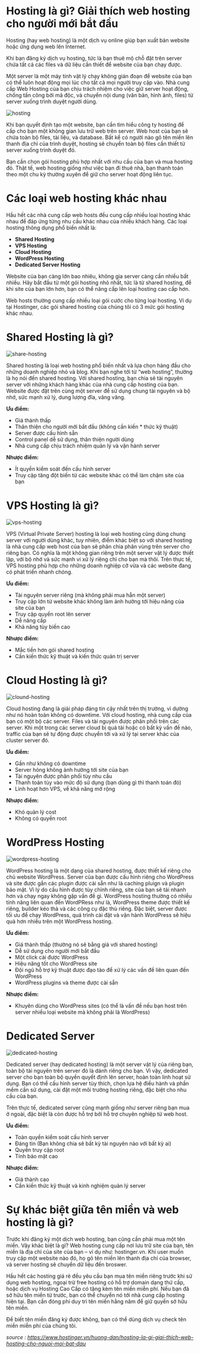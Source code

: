 # Hosting là gì? Giải thích web hosting cho người mới bắt đầu

Hosting (hay web hosting) là một dịch vụ online giúp bạn xuất bản website hoặc ứng dụng web lên Internet.

Khi bạn đăng ký dịch vụ hosting, tức là bạn thuê mộ chỗ đặt trên server chứa tất cả các files và dữ liệu cần thiết để website của bạn chạy được.

Một server là một máy tính vật lý chạy không gián đoạn để website của bạn có thể luôn hoạt động mọi lúc cho tất cả mọi người truy cập vào. Nhà cung cấp Web Hosting của bạn chịu trách nhiệm cho việc giữ server hoạt động, chống tấn công bởi mã độc, và chuyển nội dung (văn bản, hình ảnh, files) từ server xuống trình duyệt người dùng.

![hosting](https://www.hostinger.vn/huong-dan/wp-content/uploads/sites/10/2018/06/web-hosting-hoat-dong-nhu-the-nao.jpg)

Khi bạn quyết định tạo một website, bạn cần tìm hiểu công ty hosting để cấp cho bạn một không gian lưu trữ web trên server. Web host của bạn sẽ chứa toàn bộ files, tài liệu, và database. Bất kể có người nào gõ tên miền lên thanh địa chỉ của trình duyệt, hosting sẽ chuyển toàn bộ files cần thiết từ server xuống trình duyệt đó.

Bạn cần chọn gói hosting phù hợp nhất với nhu cầu của bạn và mua hosting đó. Thật tế, web hosting giống như việc bạn đi thuê nhà, bạn thanh toán theo một chu kỳ thường xuyên để giữ cho server hoạt động liên tục.

# Các loại web hosting khác nhau

Hầu hết các nhà cung cấp web hosts đều cung cấp nhiều loại hosting khác nhau để đáp ứng từng nhu cầu khác nhau của nhiều khách hàng. Các loại hosting thông dụng phổ biến nhất là:

* **Shared Hosting**
* **VPS Hosting**
* **Cloud Hosting**
* **WordPress Hosting**
* **Dedicated Server Hosting**

Website của bạn càng lớn bao nhiêu, không gia server càng cần nhiều bất nhiều. Hãy bắt đầu từ một gói hosting nhỏ nhất, tức là từ shared hosting, để khi site của bạn lớn hơn, bạn có thể nâng cấp lên loại hosting cao cấp hơn.

Web hosts thường cung cấp nhiều loại gói cước cho từng loại hosting. Ví dụ tại Hostinger, các gói shared hosting của chúng tôi có 3 mức gói hosting khác nhau.

# Shared Hosting là gì?

![share-hosting](https://www.hostinger.vn/huong-dan/wp-content/uploads/sites/10/2018/06/shared-hosting-la-gi.jpg)

Shared hosting là loại web hosting phổ biến nhất và lựa chọn hàng đầu cho những doanh nghiệp nhỏ và blog. Khi bạn nghe tới từ “web hosting”, thường là họ nói đến shared hosting. Với shared hosting, bạn chia sẻ tài nguyên server với những khách hàng khác của nhà cung cấp hosting của bạn. Website được đặt trên cùng một server để sử dụng chung tài nguyên và bộ nhớ, sức mạnh xử lý, dung lượng đĩa, vâng vâng.

**Ưu điểm:**

* Giá thành thấp
* Thân thiện cho người mới bắt đầu (không cần kiến * thức kỹ thuật)
* Server được cấu hình sẵn
* Control panel dễ sử dụng, thân thiện người dùng
* Nhà cung cấp chịu trách nhiệm quản lý và vận hành server

**Nhược điểm:**

* Ít quyền kiểm soát đến cấu hình server
* Truy cập tăng đột biến từ các website khác có thể làm chậm site của bạn

# VPS Hosting là gì?

![vps-hosting](https://www.hostinger.vn/huong-dan/wp-content/uploads/sites/10/2018/06/vps-hosting-la-gi.jpg)

VPS (Virtual Private Server) hosting là loại web hosting cũng dùng chung server với người dùng khác, tuy nhiên, điểm khác biệt so với shared hosting là nhà cung cấp web host của bạn sẽ phân chia phân vùng trên server cho riêng bạn. Có nghĩa là một không gian riêng trên một server vật lý được thiết lập, với bộ nhớ và sức mạnh vi xử lý riêng chỉ cho bạn mà thôi. Trên thực tế, VPS hosting phù hợp cho những doanh nghiệp cỡ vừa và các website đang có phát triển nhanh chóng.

**Ưu điểm:**

* Tài nguyên server riêng (mà không phải mua hẵn một server)
* Truy cập lớn từ website khác không làm ảnh hưởng tới hiệu năng của site của bạn
* Truy cập quyền root lên server
* Dễ nâng cấp
* Khả năng tùy biến cao

**Nhược điểm:**

* Mắc tiền hơn gói shared hosting
* Cần kiến thức kỹ thuật và kiến thức quản trị server

# Cloud Hosting là gì? 

![clound-hosting](https://www.hostinger.vn/huong-dan/wp-content/uploads/sites/10/2018/06/cloud-hosting-la-gi.jpg)

Cloud hosting đang là giải pháp đáng tin cậy nhất trên thị trường, vì dường như nó hoàn toàn không có downtime. Với cloud hosting, nhà cung cấp của bạn có một bộ các server. Files và tài nguyên được phân phối trên các server. Khi một trong các server cloud bị quá tải hoặc có bất kỳ vấn đề nào, traffic của bạn sẽ tự động được chuyển tới và xử lý tại server khác của cluster server đó.

**Ưu điểm:**

* Gần như không có downtime
* Server hỏng không ảnh hưởng tới site của bạn
* Tài nguyên được phân phối tùy nhu cầu
* Thanh toán tùy vào mức độ sử dụng (bạn dùng gì thì thanh toán đó)
* Linh hoạt hơn VPS, về khả năng mở rộng

**Nhược điểm:**

* Khó quản lý cost
* Không có quyền root

# WordPress Hosting

![wordpress-hosting](https://www.hostinger.vn/huong-dan/wp-content/uploads/sites/10/2018/06/wordpress-hosting-la-gi.jpg)

WordPress hosting là một dạng của shared hosting, được thiết kế riêng cho chủ website WordPress. Server của bạn được cấu hình riêng cho WordPress và site được gắn các plugin được cài sẵn như là caching pluign và plugin bảo mật. Vì lý do cấu hình được tùy chỉnh riêng, site của bạn sẽ tải nhanh hơn và chạy ngay không gặp vấn đề gì. WordPress hosting thường có nhiều tính năng liên quan đến WordPRess như là, WordPress theme được thiết kế riêng, builder kéo thả và các công cụ đặc thù riêng. Đặc biệt, server được tối ưu để chạy WordPress, quá trình cài đặt và vận hành WordPress sẽ hiệu quả hơn nhiều trên một WordPress hosting.

**Ưu điểm:**

* Giá thành thấp (thường nó sẽ bằng giá với shared hosting)
* Dễ sử dụng cho người mới bắt đầu
* Một click cài được WordPress
* Hiệu năng tốt cho WordPress site
* Đội ngũ hỗ trợ kỹ thuật được đạo tào để xử lý các vấn đề liên quan đến WordPress
* WordPress plugins và theme được cài sẵn

**Nhược điểm:**

* Khuyên dùng cho WordPress sites (có thể là vấn đề nếu bạn host trên server nhiều loại website mà không phải là WordPress)

# Dedicated Server

![dedicated-hosting](https://www.hostinger.vn/huong-dan/wp-content/uploads/sites/10/2018/06/dedicated-server.jpg)

Dedicated server (hay dedicated hosting) là một server vật lý của riêng bạn, toàn bộ tài nguyên trên server đó là dánh riêng cho bạn. Vì vậy, dedicated server cho bạn toàn bộ quyền quyết định lên server, hoàn toàn linh hoạt sử dụng. Bạn có thể cấu hình server tùy thích, chọn lựa hệ điều hành và phần mềm cần sử dụng, cài đặt một môi trường hosting riêng, đặc biệt cho nhu cầu của bạn.

Trên thực tế, dedicated server cũng mạnh giống như server riêng bạn mua ở ngoài, đặc biệt là còn được hỗ trợ bởi hỗ trợ chuyên nghiệp từ web host.

**Ưu điểm:**

* Toàn quyền kiểm soát cấu hình server
* Đáng tin (Bạn không chia sẽ bất kỳ tài nguyên nào với bất kỳ ai)
* Quyền truy cập root
* Tính bảo mật cao

**Nhược điểm:**

* Giá thành cao
* Cần kiến thức kỹ thuật và kinh nghiệm quản lý server

# Sự khác biệt giữa tên miền và web hosting là gì?

Trước khi đăng ký một dịch web hosting, bạn cũng cần phải mua một tên miền. Vậy khác biệt là gì? Web hosting cung cấp nơi lưu trữ site của bạn, tên miền là địa chỉ của site của bạn – ví dụ như: hostinger.vn. Khi user muốn truy cập một website nào đó, họ gõ tên miền lên thanh địa chỉ của browser, và server hosting sẽ chuyển dữ liệu đến broswer.

Hầu hết các hosting giá rẻ đều yêu cầu bạn mua tên miền riêng trước khi sử dụng web hosting, ngoại trừ free hosting có hỗ trợ domain dạng thứ cấp, hoặc dịch vụ Hosting Cao Cấp có tặng kèm tên miền miễn phí. Nếu bạn đã sở hữu tên miền từ trước, bạn có thể chuyển nó tới nhà cung cấp hosting hiện tại. Bạn cần đóng phí duy trì tên miền hằng năm để giữ quyền sở hữu tên miền.

Để biết tên miền đăng ký được không, bạn có thể dùng dịch vụ check tên miền miễn phí của chúng tôi.


*source : https://www.hostinger.vn/huong-dan/hosting-la-gi-giai-thich-web-hosting-cho-nguoi-moi-bat-dau*